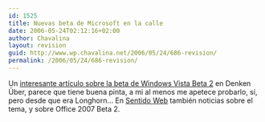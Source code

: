 ```yaml
---
id: 1525
title: Nuevas beta de Microsoft en la calle
date: 2006-05-24T02:12:16+02:00
author: Chavalina
layout: revision
guid: http://www.wp.chavalina.net/2006/05/24/686-revision/
permalink: /2006/05/24/686-revision/
---
```

Un <a href="http://www.uberbin.net/archivos/microsoft/windows-vista-beta-2-el-momento-de-la-verdad.php" target="_blank">interesante art&iacute;culo sobre la beta de Windows Vista Beta 2</a> en Denken &Uuml;ber, parece que tiene buena pinta, a mi al menos me apetece probarlo, s&iacute;, pero desde que era Longhorn&#8230; En <a href="http://sentidoweb.com/2006/05/24/recopilacian-de-noticias-sobre-microsoft.php" target="_blank">Sentido Web</a> tambi&eacute;n noticias sobre el tema, y sobre Office 2007 Beta 2.